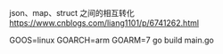 json、map、struct 之间的相互转化 https://www.cnblogs.com/liang1101/p/6741262.html

GOOS=linux GOARCH=arm GOARM=7 go build main.go
